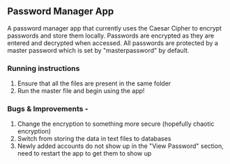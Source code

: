 ## Password Manager App

A password manager app that currently uses the Caesar Cipher to encrypt passwords and store them locally. Passwords are encrypted as they are entered and decrypted when accessed. All passwords are protected by a master password which is set by "masterpassword" by default. 

### Running instructions 
1) Ensure that all the files are present in the same folder
2) Run the master file and begin using the app!

### Bugs & Improvements -
1) Change the encryption to something more secure (hopefully chaotic encryption)
2) Switch from storing the data in text files to databases 
3) Newly added accounts do not show up in the "View Password" section, need to restart the app to get them to show up

